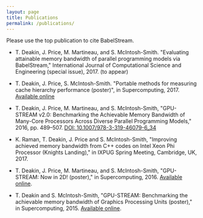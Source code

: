 ```yaml
---
layout: page
title: Publications
permalink: /publications/
---
```


Please use the top publication to cite BabelStream.

* T. Deakin, J. Price, M. Martineau, and S. McIntosh-Smith. "Evaluating attainable memory bandwidth of parallel programming models via BabelStream," International Journal of Computational Science and Engineering (special issue), 2017. (to appear)

* T. Deakin, J. Price, S. McIntosh-Smith. "Portable methods for measuring cache hierarchy performance (poster)", in Supercomputing, 2017. [Available online](http://sc17.supercomputing.org/SC17%20Archive/tech_poster/tech_poster_pages/post155.html)

* T. Deakin, J. Price, M. Martineau, and S. McIntosh-Smith, "GPU-STREAM v2.0: Benchmarking the Achievable Memory Bandwidth of Many-Core Processors Across Diverse Parallel Programming Models," 2016, pp. 489–507. [DOI: 10.1007/978-3-319-46079-6_34](https://doi.org/10.1007/978-3-319-46079-6_34)

* K. Raman, T. Deakin, J. Price and S. McIntosh-Smith, "Improving achieved memory bandwidth from C++ codes on Intel Xeon Phi Processor (Knights Landing)," in IXPUG Spring Meeting, Cambridge, UK, 2017.

* T. Deakin, J. Price, M. Martineau, and S. McIntosh-Smith, "GPU-STREAM: Now in 2D! (poster)," in Supercomputing, 2016. [Available online](http://sc16.supercomputing.org/sc-archive/tech_poster/tech_poster_pages/post139.html).

* T. Deakin and S. McIntosh-Smith, "GPU-STREAM: Benchmarking the achievable memory bandwidth of Graphics Processing Units (poster)," in Supercomputing, 2015. [Available online](http://sc15.supercomputing.org/sites/all/themes/SC15images/tech_poster/tech_poster_pages/post150.html).


